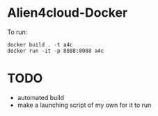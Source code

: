 # Alien4cloud-Docker

To run:

```shell
docker build . -t a4c
docker run -it -p 8088:8088 a4c
```

# TODO
 - automated build
 - make a launching script of my own for it to run
